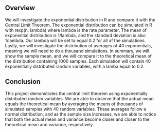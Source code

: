 ## Overview

We will investigate the exponential distribution in R and compare it with the Central Limit Theorem. The exponential distribution can be simulated in R with rexp(n, lambda) where lambda is the rate parameter. The mean of exponential distribution is 1/lambda, and the standard deviation is also 1/lambda. Our lambda will be set to equal 0.2 for all of the simulations. Lastly, we will investigate the distribution of averages of 40 exponentials, meaning we will need to do a thousand simulations. In summary, we will show the sample mean, and we will compare it to the theoretical mean of the distribution containing 1000 samples. Each simulation will contain 40 exponentially distributed random variables, with a lamba equal to 0.2.

## Conclusion

This project demonstrates the central limit theorem using exponentially distributed random variables. We are able to observe that the actual mean equals the theoretical mean by averaging the means of thousands of simulated samples with 40 random variables. These averages follow a normal distribution, and as the sample size increases, we are able to notice that both the actual mean and variance become closer and closer to the theoretical mean and variance, respectively.
